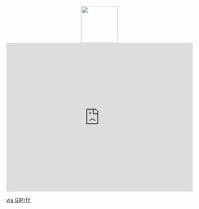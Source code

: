 <div id="header" align="center">
  <img src="https://giphy.com/embed/WoD6JZnwap6s8" width="100"/>
</div>

<div style="width:100%;height:0;padding-bottom:80%;position:relative;"><iframe src="https://giphy.com/embed/WoD6JZnwap6s8" width="100%" height="100%" style="position:absolute" frameBorder="0" class="giphy-embed" allowFullScreen></iframe></div><p><a href="https://giphy.com/gifs/the-matrix-WoD6JZnwap6s8">via GIPHY</a></p>

<!--
**AlexKulag/AlexKulag** is a ✨ _special_ ✨ repository because its `README.md` (this file) appears on your GitHub profile.

Here are some ideas to get you started:

- 🔭 I’m currently working on ...
- 🌱 I’m currently learning ...
- 👯 I’m looking to collaborate on ...
- 🤔 I’m looking for help with ...
- 💬 Ask me about ...
- 📫 How to reach me: ...
- 😄 Pronouns: ...
- ⚡ Fun fact: ...
-->
